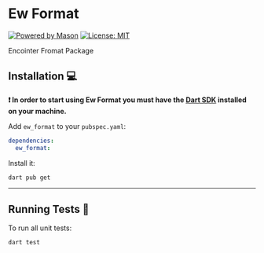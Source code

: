 # Ew Format

[![Powered by Mason](https://img.shields.io/endpoint?url=https%3A%2F%2Ftinyurl.com%2Fmason-badge)](https://github.com/felangel/mason)
[![License: MIT][license_badge]][license_link]

Encointer Fromat Package

## Installation 💻

**❗ In order to start using Ew Format you must have the [Dart SDK][dart_install_link] installed on your machine.**

Add `ew_format` to your `pubspec.yaml`:
```yaml
dependencies:
  ew_format:
```

Install it:
```sh
dart pub get
```
---

## Running Tests 🧪
To run all unit tests:
```sh
dart test
```

[dart_install_link]: https://dart.dev/get-dart
[license_badge]: https://img.shields.io/badge/license-MIT-blue.svg
[license_link]: https://opensource.org/licenses/MIT
[mason_link]: https://github.com/felangel/mason
